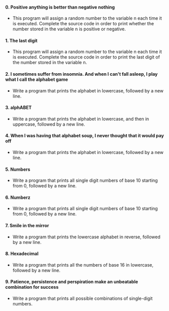 #### 0. Positive anything is better than negative nothing
* This program will assign a random number to the variable n each time it is executed. Complete the source code in order to print whether the number stored in the variable n is positive or negative.

#### 1. The last digit
* This program will assign a random number to the variable n each time it is executed. Complete the source code in order to print the last digit of the number stored in the variable n.

#### 2. I sometimes suffer from insomnia. And when I can't fall asleep, I play what I call the alphabet game
* Write a program that prints the alphabet in lowercase, followed by a new line.

#### 3. alphABET
* Write a program that prints the alphabet in lowercase, and then in uppercase, followed by a new line.

#### 4. When I was having that alphabet soup, I never thought that it would pay off
* Write a program that prints the alphabet in lowercase, followed by a new line.

#### 5. Numbers
* Write a program that prints all single digit numbers of base 10 starting from 0, followed by a new line.

#### 6. Numberz
* Write a program that prints all single digit numbers of base 10 starting from 0, followed by a new line.

#### 7. Smile in the mirror
* Write a program that prints the lowercase alphabet in reverse, followed by a new line.

#### 8. Hexadecimal
* Write a program that prints all the numbers of base 16 in lowercase, followed by a new line.
  
#### 9. Patience, persistence and perspiration make an unbeatable combination for success
* Write a program that prints all possible combinations of single-digit numbers.

